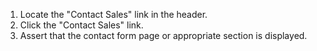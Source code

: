 1. Locate the "Contact Sales" link in the header.
2. Click the "Contact Sales" link.
3. Assert that the contact form page or appropriate section is displayed.
